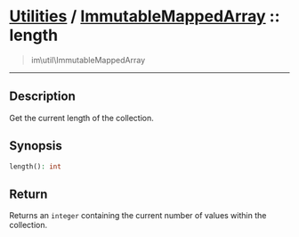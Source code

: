 # [Utilities](util.md) / [ImmutableMappedArray](util-ImmutableMappedArray.md) :: length
 > im\util\ImmutableMappedArray
____

## Description
Get the current length of the collection.

## Synopsis
```php
length(): int
```

## Return
Returns an `integer` containing the current number of
values within the collection.
